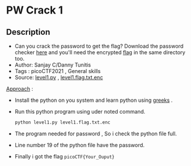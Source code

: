 # PW Crack 1

## Description
- Can you crack the password to get the flag? Download the password checker [here](./level1.py) and you'll need the encrypted [flag](./level1.flag.txt.enc) in the same directory too.
- Author: Sanjay C/Danny Tunitis
- Tags  : picoCTF2021 , General skills
- Source: [level1.py](level1.py) , [level1.flag.txt.enc](./level1.flag.txt.enc)

<ins>Approach</ins> :
- Install the python on you system and learn python using [greeks](https://www.geeksforgeeks.org/python-programming-language/) .
- Run this python program using uder noted command.
   ```python
   python level1.py level1.flag.txt.enc
   ```
- The program needed for password , So i check the python file full.
- Line number 19 of the python file have the password.

- Finally i got the flag `picoCTF{Your_Ouput}`
